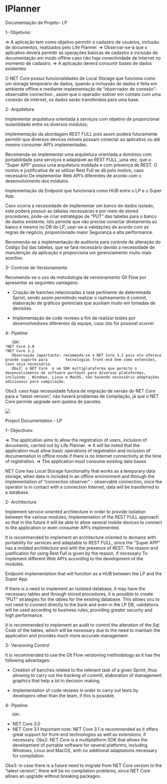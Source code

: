 # IPlanner

Documentação de Projeto- LP


1-	Objetivos:

=> A aplicação tem como objetivo permitir o cadastro de usuários, inclusão de documentos, realizados pelo Life Planner.
=> Observar-se-à que o aplicativo deverá permitir as operações básicas de cadastro e inclusão de documentação em modo offline caso não    haja conectividade de Internet no momento de cadastro.
=> A aplicação deverá consumir bases de dados existentes

O NET Core possui funcionalidades de Local Storage que funciona como um storage temporário de dados, quando a incluysão de dados é feita em ambiente offline e mediante implementação de “observador de conexão”- observable connection , assim que o operador estiver em contato com uma conexão de internet, os dados serão transferidos para uma base.

2-	Arquitetura

Implementar arquitetura orientada à serviços com objetivo de proporcionar isolanilidade entre os diversos módulos;

Implementação da abordagem REST FULL pois assim poderá futuramente permitir que diversos devices móveis possam conectar ao aplicativo ou até mesmo consumer API’s implementadas.

Recomenda-se implementar uma arquitetura orientada a domínios com portabilidade para serviços e adaptável ao REST FULL ,uma vez, que o ”Super APP” possui uma arquitetura moldada e com presença de REST. O motivo e justificativa de se utilizar Rest Full se dá pelo motivo, caso necessário
De implementar Web API’s diferentes de acordo com o desenvolvimento dos módulos.

Implementação de Endpoint que funcionará como HUB entre o LP e o Super App.

Caso ocorra a necessidade de implementar um banco de dados isolado, este poderá possuir as tabelas necessárias e por meio de stored procedures, pode-se criar estratégias de “PUT” das tabelas para o banco de dados existente. Isto permite que não precise conectar diretamente ao banco e mesmo no DB do LP, usar-se-à validações de acordo com as regras de negócio, proporcionado maior Segurança e alta performance.

Recomenda-se a implementação de auditoria para controle de alteração do Código Sql das tabelas, que se fará necessário devido a necessidade de manutenção da aplicação e proporciona
um gerenciamento muito mais acertivo.

3-      Controle de Versionamento


  Recomenda-se o uso da metodologia de versionamento Git Flow por apresentar as seguintes vantagens:
  
-	Criação de banches relacionadas à task pertinente de determinada Sprint, sendo assim permitindo realizar o rastreamento d      commit,       elaboração de gráficos gerenciais que auxiliam muito em tomadas de decisões.
	
-	Implementação de code reviews a fim de realizar testes por desenvolvedores diferentes da equipe, caso isto for possível ocorrer













4-	Pipeline

       SDK:
	*NET Core 3.0
	*NET Core 3.1
       Observação importante: recomenda-se o NET Core 3.1 pois ele oferece grande suporte para        tecnologias front-end bem como extensões, caso seja necessário.
       Obs2: o NET Core  é um SDK multiplataforma que permite o desenvolvimento de software portável para diversas plataformas, incluindo , Windows, Linux e MacOS, não havendo necessário adaptações adicionais para compilação.


Obs3: caso haja necessidade futura de migração de versão do NET Core para a “latest version”, não haverá problemas de compilação, já que o NET Core permite upgrade sem quebra de pacotes.


<img src="https://hackernoon.com/hn-images/1*YVxaXqiIYskqPauNKZ2OSA.png">


Project Documentation - LP 

1- Objectives: 

=> The application aims to allow the registration of users, inclusion of documents, carried out by Life Planner. 
=> It will be noted that the application must allow basic operations of registration and inclusion of documentation in offline mode if    there is no Internet connectivity at the time of registration. 
=> The application must consume existing data bases 

   NET Core has Local Storage functionality that works as a temporary data storage, when data is included in an offline environment and through the implementation of “connection observer” - observable connection, once the operator is in contact with a connection Internet, data will be transferred to a database.  

2- Architecture 

Implement service-oriented architecture in order to provide isolation between the various modules; Implementation of the REST FULL approach so that in the future it will be able to allow several mobile devices to connect to the application or even consumer API’s implemented.

It is recommended to implement an architecture oriented to domains with portability for services and adaptable to REST FULL, since the "Super APP" has a molded architecture and with the presence of REST. The reason and justification for using Rest Full is given by the reason, if necessary To implement different Web API’s according to the development of the modules. 

Endpoint implementation that will function as a HUB between the LP and the Super App. 

If there is a need to implement an isolated database, it may have the necessary tables and through stored procedures, it is possible to create “PUT” strategies for the tables for the existing database. This allows you to not need to connect directly to the bank and even in the LP DB, validations will be used according to business rules, providing greater security and high performance. 

It is recommended to implement an audit to control the alteration of the Sql Code of the tables, which will be necessary due to the need to maintain the application and provides much more accurate management.

3- Versioning Control   

It is recommended to use the Git Flow versioning methodology as it has the following advantages:    

- Creation of banches related to the relevant task of a given Sprint, thus allowing to carry out the tracking of commit, elaboration of management graphics that help a lot in decision making. 

- Implementation of code reviews in order to carry out tests by developers other than the team, if this is possible.












4- Pipeline

       SDK:
* NET Core 3.0
* NET Core 3.1
       Important note: NET Core 3.1 is recommended as it offers great support for front-end technologies as well as extensions, if necessary.
       Obs2: NET Core is a multiplatform SDK that allows the development of portable software for several platforms, including Windows, Linux and MacOS, with no additional adaptations necessary for compilation.


Obs3: in case there is a future need to migrate from NET Core version to the “latest version”, there will be no compilation problems, since NET Core allows an upgrade without breaking packages.


